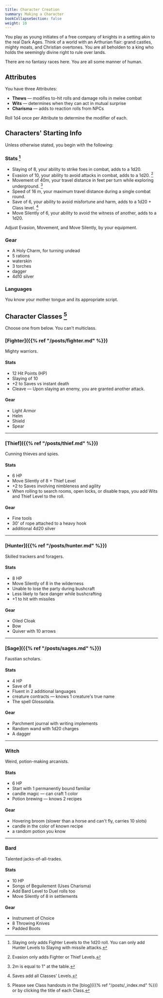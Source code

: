 ```yaml
---
title: Character Creation
summary: Making a Character
bookCollapseSection: false
weight: 10
---
```


You play as young initiates of a free company of knights in a setting akin to the real Dark Ages. Think of a world with an Arthurian flair: grand castles, mighty moats, and Christian overtones. You are all beholden to a king who holds the seemingly divine right to rule over lands.

There are no fantasy races here. You are all some manner of human.

## Attributes

You have three Attributes:

- **Thews** — modifies to-hit rolls and damage rolls in melee combat
- **Wits** — determines when they can act in mutual surprise
- **Charisma** — adds to reaction rolls from NPCs

Roll 1d4 once per Attribute to determine the modifier of each.

## Characters' Starting Info

Unless otherwise stated, you begin with the following:

### Stats [^1]

- Slaying of 8, your ability to strike foes in combat, adds to a 1d20.
- Evasion of 10, your ability to avoid attacks in combat, adds to a 1d20. [^2]
- Movement of 40m, your travel distance in feet per turn while exploring underground. [^3]
- Speed of 16 m, your maximum travel distance during a single combat round.
- Save of 6, your ability to avoid misfortune and harm, adds to a 1d20 + Class level. [^4]
- Move Silently of 6, your ability to avoid the witness of another, adds to a 1d20.

Adjust Evasion, Movement, and Move Silently, by your equipment.

### Gear

- A Holy Charm, for turning undead
- 5 rations
- waterskin
- 3 torches
- dagger
- 4d10 silver

### Languages

You know your mother tongue and its appropriate script.

## Character Classes [^5]

Choose one from below. You can't multiclass.

### [Fighter]({{% ref "/posts/fighter.md" %}})

Mighty warriors.

#### Stats

- 12 Hit Points (HP)
- Slaying of 10
- +2 to Saves vs instant death
- Cleave — Upon slaying an enemy, you are granted another attack.

#### Gear

- Light Armor
- Helm
- Shield
- Spear

---

### [Thief]({{% ref "/posts/thief.md" %}})

Cunning thieves and spies.

#### Stats

- 6 HP
- Move Silently of 8 + Thief Level
- +2 to Saves involving nimbleness and agility
- When rolling to search rooms, open locks, or disable traps, you add Wits and Thief Level to the roll.

#### Gear

- Fine tools
- 30' of rope attached to a heavy hook
- additional 4d20 silver

---

### [Hunter]({{% ref "/posts/hunter.md" %}})

Skilled trackers and foragers.

#### Stats

- 8 HP
- Move Silently of 8 in the wilderness
- Unable to lose the party during bushcraft
- Less likely to face danger while bushcrafting
- +1 to hit with missiles

#### Gear

- Oiled Cloak
- Bow
- Quiver with 10 arrows

---

### [Sage]({{% ref "/posts/sages.md" %}})

Faustian scholars.

#### Stats

- 4 HP
- Save of 8
- Fluent in 2 additional languages
- creature contracts — knows 1 creature's true name
- The spell Glossolalia.

#### Gear

- Parchment journal with writing implements
- Random wand with 1d20 charges
- A dagger

---

### Witch

Weird, potion-making arcanists.

#### Stats

- 6 HP
- Start with 1 permanently bound familiar
- candle magic — can craft 1 color
- Potion brewing — knows 2 recipes

#### Gear

- Hovering broom (slower than a horse and can't fly, carries 10 slots)
- candle in the color of known recipe
- a random potion you know

---

### Bard

Talented jacks-of-all-trades.

#### Stats

- 10 HP
- Songs of Beguilement (Uses Charisma)
- Add Bard Level to Duel rolls too
- Move Silently of 8 in settlements

#### Gear

- Instrument of Choice
- 8 Throwing Knives
- Padded Boots

[^1]: Slaying only adds Fighter Levels to the 1d20 roll. You can only add Hunter Levels to Slaying with missile attacks.
[^2]: Evasion only adds Fighter or Thief Levels.
[^3]: 2m is equal to 1" at the table.
[^4]: Saves add all Classes' Levels.
[^5]: Please see Class handouts in the [blog]({{% ref "/posts/_index.md" %}}) or by clicking the title of each Class.
